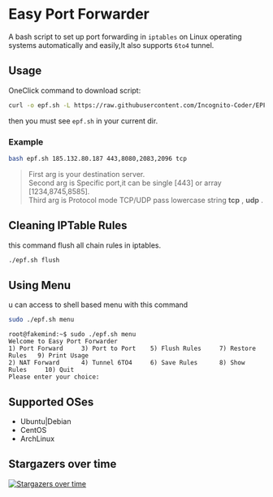 # Easy Port Forwarder
A bash script to set up port forwarding in `iptables` on Linux operating systems automatically and easily,It also supports `6to4` tunnel.
## Usage
OneClick command to download script:
```bash
curl -o epf.sh -L https://raw.githubusercontent.com/Incognito-Coder/EPF/master/iptables.sh && chmod +x epf.sh
```
then you must see `epf.sh` in your current dir.
### Example
```bash
bash epf.sh 185.132.80.187 443,8080,2083,2096 tcp
```
> First arg is your destination server. \
> Second arg is Specific port,it can be single [443] or array [1234,8745,8585]. \
> Third arg is Protocol mode TCP/UDP pass lowercase string **tcp** , **udp** .
## Cleaning IPTable Rules
this command flush all chain rules in iptables.
```bash
./epf.sh flush
```
## Using Menu
u can access to shell based menu with this command
```bash
sudo ./epf.sh menu
```
```
root@fakemind:~$ sudo ./epf.sh menu
Welcome to Easy Port Forwarder
1) Port Forward     3) Port to Port    5) Flush Rules     7) Restore Rules   9) Print Usage
2) NAT Forward      4) Tunnel 6TO4     6) Save Rules      8) Show Rules     10) Quit
Please enter your choice:
```

## Supported OSes
* Ubuntu|Debian
* CentOS
* ArchLinux
## Stargazers over time
[![Stargazers over time](https://starchart.cc/Incognito-Coder/EPF.svg?variant=adaptive)](https://starchart.cc/Incognito-Coder/EPF)
